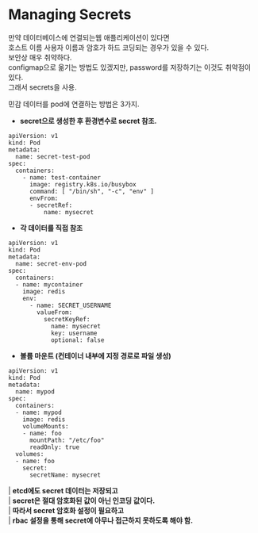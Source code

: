  # **Managing Secrets**
만약 데이터베이스에 연결되는웹 애플리케이션이 있다면  
호스트 이름 사용자 이름과 암호가 하드 코딩되는 경우가 있을 수 있다.  
보안상 매우 취약하다.  
configmap으로 옮기는 방법도 있겠지만, password를 저장하기는 이것도 취약점이 있다.  
그래서 secrets을 사용.    

민감 데이터를 pod에 연결하는 방법은 3가지.    

- **secret으로 생성한 후 환경변수로 secret 참조.**
```
apiVersion: v1
kind: Pod
metadata:
  name: secret-test-pod
spec:
  containers:
    - name: test-container
      image: registry.k8s.io/busybox
      command: [ "/bin/sh", "-c", "env" ]
      envFrom:
      - secretRef:
          name: mysecret
```    

- **각 데이터를 직접 참조**
```
apiVersion: v1
kind: Pod
metadata:
  name: secret-env-pod
spec:
  containers:
  - name: mycontainer
    image: redis
    env:
      - name: SECRET_USERNAME
        valueFrom:
          secretKeyRef:
            name: mysecret
            key: username
            optional: false
```    
- **볼륨 마운트 (컨테이너 내부에 지정 경로로 파일 생성)**  
```
apiVersion: v1
kind: Pod
metadata:
  name: mypod
spec:
  containers:
  - name: mypod
    image: redis
    volumeMounts:
    - name: foo
      mountPath: "/etc/foo"
      readOnly: true
  volumes:
  - name: foo
    secret:
      secretName: mysecret
```    
| **etcd에도 secret 데이터는 저장되고**  
| **secret은 절대 암호화된 값이 아닌 인코딩 값이다.**  
| **따라서 secret 암호화 설정이 필요하고**  
| **rbac 설정을 통해 secret에 아무나 접근하지 못하도록 해야 함.**  

